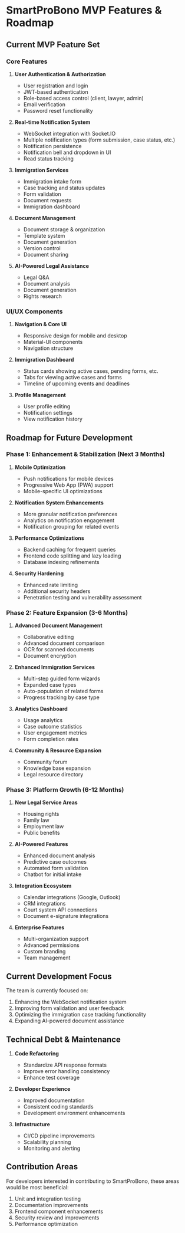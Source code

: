 # SmartProBono MVP Features & Roadmap

## Current MVP Feature Set

### Core Features

1. **User Authentication & Authorization**
   - User registration and login
   - JWT-based authentication
   - Role-based access control (client, lawyer, admin)
   - Email verification
   - Password reset functionality

2. **Real-time Notification System**
   - WebSocket integration with Socket.IO
   - Multiple notification types (form submission, case status, etc.)
   - Notification persistence
   - Notification bell and dropdown in UI
   - Read status tracking

3. **Immigration Services**
   - Immigration intake form
   - Case tracking and status updates
   - Form validation
   - Document requests
   - Immigration dashboard

4. **Document Management**
   - Document storage & organization
   - Template system
   - Document generation
   - Version control
   - Document sharing

5. **AI-Powered Legal Assistance**
   - Legal Q&A
   - Document analysis
   - Document generation
   - Rights research

### UI/UX Components

1. **Navigation & Core UI**
   - Responsive design for mobile and desktop
   - Material-UI components
   - Navigation structure

2. **Immigration Dashboard**
   - Status cards showing active cases, pending forms, etc.
   - Tabs for viewing active cases and forms
   - Timeline of upcoming events and deadlines

3. **Profile Management**
   - User profile editing
   - Notification settings
   - View notification history

## Roadmap for Future Development

### Phase 1: Enhancement & Stabilization (Next 3 Months)

1. **Mobile Optimization**
   - Push notifications for mobile devices
   - Progressive Web App (PWA) support
   - Mobile-specific UI optimizations

2. **Notification System Enhancements**
   - More granular notification preferences
   - Analytics on notification engagement
   - Notification grouping for related events

3. **Performance Optimizations**
   - Backend caching for frequent queries
   - Frontend code splitting and lazy loading
   - Database indexing refinements

4. **Security Hardening**
   - Enhanced rate limiting
   - Additional security headers
   - Penetration testing and vulnerability assessment

### Phase 2: Feature Expansion (3-6 Months)

1. **Advanced Document Management**
   - Collaborative editing
   - Advanced document comparison
   - OCR for scanned documents
   - Document encryption

2. **Enhanced Immigration Services**
   - Multi-step guided form wizards
   - Expanded case types
   - Auto-population of related forms
   - Progress tracking by case type

3. **Analytics Dashboard**
   - Usage analytics
   - Case outcome statistics
   - User engagement metrics
   - Form completion rates

4. **Community & Resource Expansion**
   - Community forum
   - Knowledge base expansion
   - Legal resource directory

### Phase 3: Platform Growth (6-12 Months)

1. **New Legal Service Areas**
   - Housing rights
   - Family law
   - Employment law
   - Public benefits

2. **AI-Powered Features**
   - Enhanced document analysis
   - Predictive case outcomes
   - Automated form validation
   - Chatbot for initial intake

3. **Integration Ecosystem**
   - Calendar integrations (Google, Outlook)
   - CRM integrations
   - Court system API connections
   - Document e-signature integrations

4. **Enterprise Features**
   - Multi-organization support
   - Advanced permissions
   - Custom branding
   - Team management

## Current Development Focus

The team is currently focused on:

1. Enhancing the WebSocket notification system
2. Improving form validation and user feedback
3. Optimizing the immigration case tracking functionality
4. Expanding AI-powered document assistance

## Technical Debt & Maintenance

1. **Code Refactoring**
   - Standardize API response formats
   - Improve error handling consistency
   - Enhance test coverage

2. **Developer Experience**
   - Improved documentation
   - Consistent coding standards
   - Development environment enhancements

3. **Infrastructure**
   - CI/CD pipeline improvements
   - Scalability planning
   - Monitoring and alerting

## Contribution Areas

For developers interested in contributing to SmartProBono, these areas would be most beneficial:

1. Unit and integration testing
2. Documentation improvements
3. Frontend component enhancements
4. Security review and improvements
5. Performance optimization 